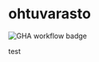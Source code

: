 # ohtuvarasto

![GHA workflow badge](https://github.com/spherical-spinach/ohtuvarasto/workflows/CI/badge.svg)

test
